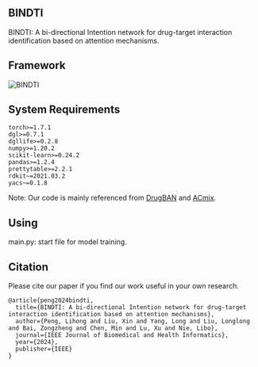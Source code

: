 ## BINDTI
BINDTI: A bi-directional Intention network for drug-target interaction identification based on attention mechanisms.

## Framework
![BINDTI](image/BINDTI.png)

## System Requirements
```
torch>=1.7.1
dgl>=0.7.1
dgllife>=0.2.8
numpy>=1.20.2
scikit-learn>=0.24.2
pandas>=1.2.4
prettytable>=2.2.1
rdkit~=2021.03.2
yacs~=0.1.8
```
Note: Our code is mainly referenced from [DrugBAN](https://github.com/peizhenbai/DrugBAN) and [ACmix](https://github.com/LeapLabTHU/ACmix).
## Using
main.py: start file for model training.

## Citation
Please cite our paper if you find our work useful in your own research.
```
@article{peng2024bindti,
  title={BINDTI: A bi-directional Intention network for drug-target interaction identification based on attention mechanisms},
  author={Peng, Lihong and Liu, Xin and Yang, Long and Liu, Longlong and Bai, Zongzheng and Chen, Min and Lu, Xu and Nie, Libo},
  journal={IEEE Journal of Biomedical and Health Informatics},
  year={2024},
  publisher={IEEE}
}
```




